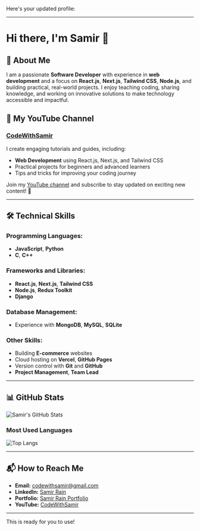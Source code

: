 Here's your updated profile:

---

# Hi there, I'm Samir 👋

## 🚀 About Me

I am a passionate **Software Developer** with experience in **web development** and a focus on **React.js**, **Next.js**, **Tailwind CSS**, **Node.js**, and building practical, real-world projects. I enjoy teaching coding, sharing knowledge, and working on innovative solutions to make technology accessible and impactful.

## 🌟 My YouTube Channel

### [CodeWithSamir](https://www.youtube.com/channel/CodeWithSamir)

I create engaging tutorials and guides, including:

- **Web Development** using React.js, Next.js, and Tailwind CSS
- Practical projects for beginners and advanced learners
- Tips and tricks for improving your coding journey

Join my [YouTube channel](https://www.youtube.com/channel/CodeWithSamir) and subscribe to stay updated on exciting new content! 🚀

---

## 🛠️ Technical Skills

### Programming Languages:
- **JavaScript**, **Python**
- **C**, **C++**

### Frameworks and Libraries:
- **React.js**, **Next.js**, **Tailwind CSS**
- **Node.js**, **Redux Toolkit**
- **Django**

### Database Management:
- Experience with **MongoDB**, **MySQL**, **SQLite**

### Other Skills:
- Building **E-commerce** websites
- Cloud hosting on **Vercel**, **GitHub Pages**
- Version control with **Git** and **GitHub**
- **Project Management**, **Team Lead**

---

## 📊 GitHub Stats

![Samir's GitHub Stats](https://github-readme-stats.vercel.app/api?username=CodeWithSamir&show_icons=true&theme=radical)

### Most Used Languages

![Top Langs](https://github-readme-stats.vercel.app/api/top-langs/?username=CodeWithSamir&layout=compact&theme=radical)

---

## 📬 How to Reach Me

- **Email:** [codewithsamir@gmail.com](mailto:codewithsamir@gmail.com)
- **LinkedIn:** [Samir Rain](https://www.linkedin.com/in/samirrain)
- **Portfolio:** [Samir Rain Portfolio](https://samirrain.github.io/)
- **YouTube:** [CodeWithSamir](https://www.youtube.com/channel/CodeWithSamir)

---

This is ready for you to use!
